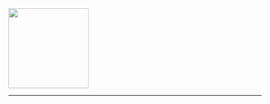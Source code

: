 <img src="https://flirtter.bbsapps.eu/wp-content/uploads/2022/08/logo.png" width="160">
<hr class="solid">

